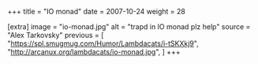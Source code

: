 +++
title = "IO monad"
date = 2007-10-24
weight = 28

[extra]
image = "io-monad.jpg"
alt = "trapd in IO monad plz help"
source = "Alex Tarkovsky"
previous = [
  "https://spl.smugmug.com/Humor/Lambdacats/i-tSKXkj9",
  "http://arcanux.org/lambdacats/io-monad.jpg",
]
+++
